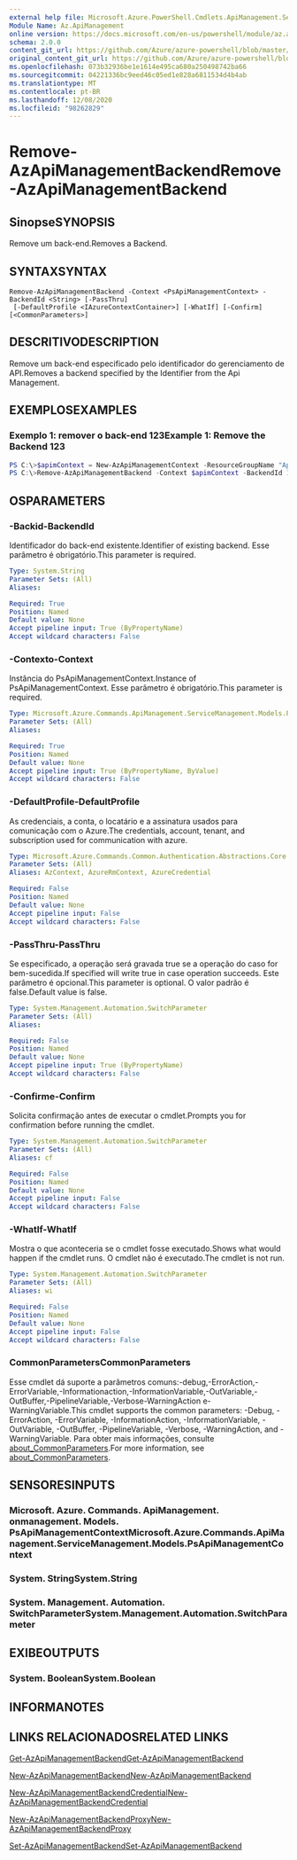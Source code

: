 ```yaml
---
external help file: Microsoft.Azure.PowerShell.Cmdlets.ApiManagement.ServiceManagement.dll-Help.xml
Module Name: Az.ApiManagement
online version: https://docs.microsoft.com/en-us/powershell/module/az.apimanagement/remove-azapimanagementbackend
schema: 2.0.0
content_git_url: https://github.com/Azure/azure-powershell/blob/master/src/ApiManagement/ApiManagement/help/Remove-AzApiManagementBackend.md
original_content_git_url: https://github.com/Azure/azure-powershell/blob/master/src/ApiManagement/ApiManagement/help/Remove-AzApiManagementBackend.md
ms.openlocfilehash: 073b32936be1e1614e495ca680a250498742ba66
ms.sourcegitcommit: 04221336bc9eed46c05ed1e828a6811534d4b4ab
ms.translationtype: MT
ms.contentlocale: pt-BR
ms.lasthandoff: 12/08/2020
ms.locfileid: "98262829"
---
```

# <span data-ttu-id="42b89-101">Remove-AzApiManagementBackend</span><span class="sxs-lookup"><span data-stu-id="42b89-101">Remove-AzApiManagementBackend</span></span>

## <span data-ttu-id="42b89-102">Sinopse</span><span class="sxs-lookup"><span data-stu-id="42b89-102">SYNOPSIS</span></span>
<span data-ttu-id="42b89-103">Remove um back-end.</span><span class="sxs-lookup"><span data-stu-id="42b89-103">Removes a Backend.</span></span>

## <span data-ttu-id="42b89-104">SYNTAX</span><span class="sxs-lookup"><span data-stu-id="42b89-104">SYNTAX</span></span>

```
Remove-AzApiManagementBackend -Context <PsApiManagementContext> -BackendId <String> [-PassThru]
 [-DefaultProfile <IAzureContextContainer>] [-WhatIf] [-Confirm] [<CommonParameters>]
```

## <span data-ttu-id="42b89-105">DESCRITIVO</span><span class="sxs-lookup"><span data-stu-id="42b89-105">DESCRIPTION</span></span>
<span data-ttu-id="42b89-106">Remove um back-end especificado pelo identificador do gerenciamento de API.</span><span class="sxs-lookup"><span data-stu-id="42b89-106">Removes a backend specified by the Identifier from the Api Management.</span></span>

## <span data-ttu-id="42b89-107">EXEMPLOS</span><span class="sxs-lookup"><span data-stu-id="42b89-107">EXAMPLES</span></span>

### <span data-ttu-id="42b89-108">Exemplo 1: remover o back-end 123</span><span class="sxs-lookup"><span data-stu-id="42b89-108">Example 1: Remove the Backend 123</span></span>
```powershell
PS C:\>$apimContext = New-AzApiManagementContext -ResourceGroupName "Api-Default-WestUS" -ServiceName "contoso"
PS C:\>Remove-AzApiManagementBackend -Context $apimContext -BackendId 123 -PassThru
```

## <span data-ttu-id="42b89-109">OS</span><span class="sxs-lookup"><span data-stu-id="42b89-109">PARAMETERS</span></span>

### <span data-ttu-id="42b89-110">-Backid</span><span class="sxs-lookup"><span data-stu-id="42b89-110">-BackendId</span></span>
<span data-ttu-id="42b89-111">Identificador do back-end existente.</span><span class="sxs-lookup"><span data-stu-id="42b89-111">Identifier of existing backend.</span></span>
<span data-ttu-id="42b89-112">Esse parâmetro é obrigatório.</span><span class="sxs-lookup"><span data-stu-id="42b89-112">This parameter is required.</span></span>

```yaml
Type: System.String
Parameter Sets: (All)
Aliases:

Required: True
Position: Named
Default value: None
Accept pipeline input: True (ByPropertyName)
Accept wildcard characters: False
```

### <span data-ttu-id="42b89-113">-Contexto</span><span class="sxs-lookup"><span data-stu-id="42b89-113">-Context</span></span>
<span data-ttu-id="42b89-114">Instância do PsApiManagementContext.</span><span class="sxs-lookup"><span data-stu-id="42b89-114">Instance of PsApiManagementContext.</span></span>
<span data-ttu-id="42b89-115">Esse parâmetro é obrigatório.</span><span class="sxs-lookup"><span data-stu-id="42b89-115">This parameter is required.</span></span>

```yaml
Type: Microsoft.Azure.Commands.ApiManagement.ServiceManagement.Models.PsApiManagementContext
Parameter Sets: (All)
Aliases:

Required: True
Position: Named
Default value: None
Accept pipeline input: True (ByPropertyName, ByValue)
Accept wildcard characters: False
```

### <span data-ttu-id="42b89-116">-DefaultProfile</span><span class="sxs-lookup"><span data-stu-id="42b89-116">-DefaultProfile</span></span>
<span data-ttu-id="42b89-117">As credenciais, a conta, o locatário e a assinatura usados para comunicação com o Azure.</span><span class="sxs-lookup"><span data-stu-id="42b89-117">The credentials, account, tenant, and subscription used for communication with azure.</span></span>

```yaml
Type: Microsoft.Azure.Commands.Common.Authentication.Abstractions.Core.IAzureContextContainer
Parameter Sets: (All)
Aliases: AzContext, AzureRmContext, AzureCredential

Required: False
Position: Named
Default value: None
Accept pipeline input: False
Accept wildcard characters: False
```

### <span data-ttu-id="42b89-118">-PassThru</span><span class="sxs-lookup"><span data-stu-id="42b89-118">-PassThru</span></span>
<span data-ttu-id="42b89-119">Se especificado, a operação será gravada true se a operação do caso for bem-sucedida.</span><span class="sxs-lookup"><span data-stu-id="42b89-119">If specified will write true in case operation succeeds.</span></span>
<span data-ttu-id="42b89-120">Este parâmetro é opcional.</span><span class="sxs-lookup"><span data-stu-id="42b89-120">This parameter is optional.</span></span>
<span data-ttu-id="42b89-121">O valor padrão é false.</span><span class="sxs-lookup"><span data-stu-id="42b89-121">Default value is false.</span></span>

```yaml
Type: System.Management.Automation.SwitchParameter
Parameter Sets: (All)
Aliases:

Required: False
Position: Named
Default value: None
Accept pipeline input: True (ByPropertyName)
Accept wildcard characters: False
```

### <span data-ttu-id="42b89-122">-Confirme</span><span class="sxs-lookup"><span data-stu-id="42b89-122">-Confirm</span></span>
<span data-ttu-id="42b89-123">Solicita confirmação antes de executar o cmdlet.</span><span class="sxs-lookup"><span data-stu-id="42b89-123">Prompts you for confirmation before running the cmdlet.</span></span>

```yaml
Type: System.Management.Automation.SwitchParameter
Parameter Sets: (All)
Aliases: cf

Required: False
Position: Named
Default value: None
Accept pipeline input: False
Accept wildcard characters: False
```

### <span data-ttu-id="42b89-124">-WhatIf</span><span class="sxs-lookup"><span data-stu-id="42b89-124">-WhatIf</span></span>
<span data-ttu-id="42b89-125">Mostra o que aconteceria se o cmdlet fosse executado.</span><span class="sxs-lookup"><span data-stu-id="42b89-125">Shows what would happen if the cmdlet runs.</span></span> <span data-ttu-id="42b89-126">O cmdlet não é executado.</span><span class="sxs-lookup"><span data-stu-id="42b89-126">The cmdlet is not run.</span></span>

```yaml
Type: System.Management.Automation.SwitchParameter
Parameter Sets: (All)
Aliases: wi

Required: False
Position: Named
Default value: None
Accept pipeline input: False
Accept wildcard characters: False
```

### <span data-ttu-id="42b89-127">CommonParameters</span><span class="sxs-lookup"><span data-stu-id="42b89-127">CommonParameters</span></span>
<span data-ttu-id="42b89-128">Esse cmdlet dá suporte a parâmetros comuns:-debug,-ErrorAction,-ErrorVariable,-Informationaction,-InformationVariable,-OutVariable,-OutBuffer,-PipelineVariable,-Verbose-WarningAction e-WarningVariable.</span><span class="sxs-lookup"><span data-stu-id="42b89-128">This cmdlet supports the common parameters: -Debug, -ErrorAction, -ErrorVariable, -InformationAction, -InformationVariable, -OutVariable, -OutBuffer, -PipelineVariable, -Verbose, -WarningAction, and -WarningVariable.</span></span> <span data-ttu-id="42b89-129">Para obter mais informações, consulte [about_CommonParameters](http://go.microsoft.com/fwlink/?LinkID=113216).</span><span class="sxs-lookup"><span data-stu-id="42b89-129">For more information, see [about_CommonParameters](http://go.microsoft.com/fwlink/?LinkID=113216).</span></span>

## <span data-ttu-id="42b89-130">SENSORES</span><span class="sxs-lookup"><span data-stu-id="42b89-130">INPUTS</span></span>

### <span data-ttu-id="42b89-131">Microsoft. Azure. Commands. ApiManagement. onmanagement. Models. PsApiManagementContext</span><span class="sxs-lookup"><span data-stu-id="42b89-131">Microsoft.Azure.Commands.ApiManagement.ServiceManagement.Models.PsApiManagementContext</span></span>

### <span data-ttu-id="42b89-132">System. String</span><span class="sxs-lookup"><span data-stu-id="42b89-132">System.String</span></span>

### <span data-ttu-id="42b89-133">System. Management. Automation. SwitchParameter</span><span class="sxs-lookup"><span data-stu-id="42b89-133">System.Management.Automation.SwitchParameter</span></span>

## <span data-ttu-id="42b89-134">EXIBE</span><span class="sxs-lookup"><span data-stu-id="42b89-134">OUTPUTS</span></span>

### <span data-ttu-id="42b89-135">System. Boolean</span><span class="sxs-lookup"><span data-stu-id="42b89-135">System.Boolean</span></span>

## <span data-ttu-id="42b89-136">INFORMA</span><span class="sxs-lookup"><span data-stu-id="42b89-136">NOTES</span></span>

## <span data-ttu-id="42b89-137">LINKS RELACIONADOS</span><span class="sxs-lookup"><span data-stu-id="42b89-137">RELATED LINKS</span></span>

[<span data-ttu-id="42b89-138">Get-AzApiManagementBackend</span><span class="sxs-lookup"><span data-stu-id="42b89-138">Get-AzApiManagementBackend</span></span>](./Get-AzApiManagementBackend.md)

[<span data-ttu-id="42b89-139">New-AzApiManagementBackend</span><span class="sxs-lookup"><span data-stu-id="42b89-139">New-AzApiManagementBackend</span></span>](./New-AzApiManagementBackend.md)

[<span data-ttu-id="42b89-140">New-AzApiManagementBackendCredential</span><span class="sxs-lookup"><span data-stu-id="42b89-140">New-AzApiManagementBackendCredential</span></span>](./New-AzApiManagementBackendCredential.md)

[<span data-ttu-id="42b89-141">New-AzApiManagementBackendProxy</span><span class="sxs-lookup"><span data-stu-id="42b89-141">New-AzApiManagementBackendProxy</span></span>](./New-AzApiManagementBackendProxy.md)

[<span data-ttu-id="42b89-142">Set-AzApiManagementBackend</span><span class="sxs-lookup"><span data-stu-id="42b89-142">Set-AzApiManagementBackend</span></span>](./Set-AzApiManagementBackend.md)
